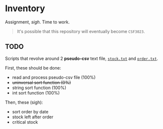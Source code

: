 # Inventory

Assignment, *sigh*. Time to work.

> It's possible that this repository will eventually become `CSF3023`.

## TODO

Scripts that revolve around 2 **pseudo-csv** text file, [`stock.txt`](stock.txt) and [`order.txt`](order.txt).

First, these should be done:

- read and process pseudo-csv file (100%)
- ~~uninversal sort function (0%)~~ 
- string sort function (100%)
- int sort function (100%)

Then, these (sigh): 

- sort order by date
- stock left after order
- critical stock